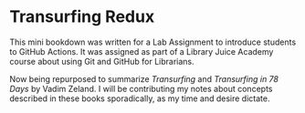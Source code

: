 # Transurfing Redux

This mini bookdown was written for a Lab Assignment to introduce students to GitHub Actions. It was assigned as part of a Library Juice Academy course about using Git and GitHub for Librarians.

Now being repurposed to summarize *Transurfing* and *Transurfing in 78 Days* by Vadim Zeland. I will be contributing my notes about concepts described in these books sporadically, as my time and desire dictate.
